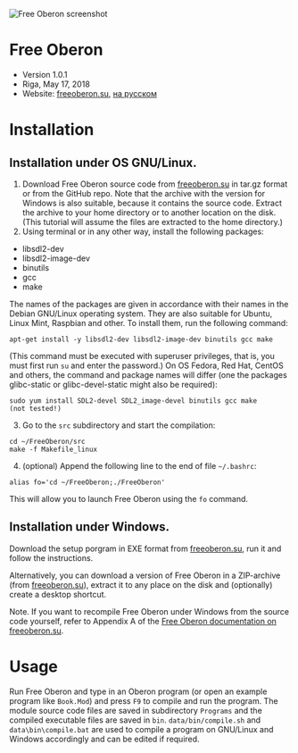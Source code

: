 ![Free Oberon screenshot](http://freeoberon.su/images/screenshot.png)

# Free Oberon
* Version 1.0.1
* Riga, May 17, 2018
* Website: [freeoberon.su](http://freeoberon.su/en), [на русском](http://freeoberon.su)

# Installation

## Installation under OS GNU/Linux.

1. Download Free Oberon source code from [freeoberon.su](http://freeoberon.su) in tar.gz format or from the GitHub repo. Note that the archive with the version for Windows is also suitable, because it contains the source code. Extract the archive to your home directory or to another location on the disk. (This tutorial will assume the files are extracted to the home directory.)
2. Using terminal or in any other way, install the following packages:
  * libsdl2-dev
  * libsdl2-image-dev
  * binutils
  * gcc
  * make

  The names of the packages are given in accordance with their names in the Debian GNU/Linux operating system. They are also suitable for Ubuntu, Linux Mint, Raspbian and other.
  To install them, run the following command:
  ```
  apt-get install -y libsdl2-dev libsdl2-image-dev binutils gcc make
  ```
  (This command must be executed with superuser privileges, that is, you must first run `su` and enter the password.)
  On OS Fedora, Red Hat, CentOS and others, the command and package names will differ (one the packages glibc-static or glibc-devel-static might also be required):
  ```
  sudo yum install SDL2-devel SDL2_image-devel binutils gcc make       (not tested!)
  ```
3. Go to the `src` subdirectory and start the compilation:
  ```
  cd ~/FreeOberon/src
  make -f Makefile_linux
  ```
4. (optional) Append the following line to the end of file `~/.bashrc`:
  ```
  alias fo='cd ~/FreeOberon;./FreeOberon'
  ```
  This will allow you to launch Free Oberon using the `fo` command.

## Installation under Windows.

Download the setup porgram in EXE format from [freeoberon.su](http://freeoberon.su), run it and follow the instructions.

Alternatively, you can download a version of Free Oberon in a ZIP-archive (from [freeoberon.su](http://freeoberon.su)), extract it to any place on the disk and (optionally) create a desktop shortcut.

Note. If you want to recompile Free Oberon under Windows from the source code yourself, refer to Appendix A of the [Free Oberon documentation on freeoberon.su](http://freeoberon.su/files/FreeOberon_v0.1.0_en.pdf).

# Usage

Run Free Oberon and type in an Oberon program (or open an example program like `Book.Mod`) and press `F9` to compile and run the program.
The module source code files are saved in subdirectory `Programs` and the compiled executable files are saved in `bin`. `data/bin/compile.sh` and `data\bin\compile.bat` are used to compile a program on GNU/Linux and Windows accordingly and can be edited if required.

